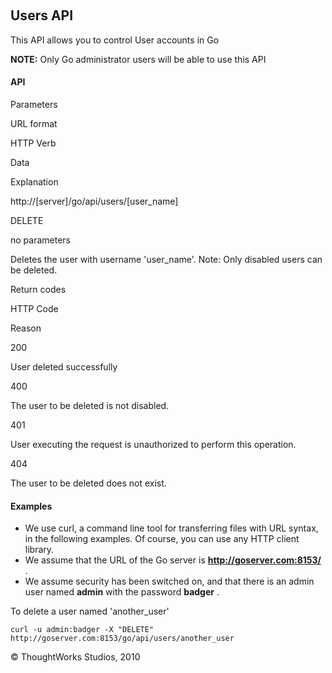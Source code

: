 
 

Users API
---------

This API allows you to control User accounts in Go

**NOTE:** Only Go administrator users will be able to use this API

#### API

Parameters

URL format

HTTP Verb

Data

Explanation

http://[server]/go/api/users/[user\_name]

DELETE

no parameters

Deletes the user with username 'user\_name'. Note: Only disabled users
can be deleted.

Return codes

HTTP Code

Reason

200

User deleted successfully

400

The user to be deleted is not disabled.

401

User executing the request is unauthorized to perform this operation.

404

The user to be deleted does not exist.

#### Examples

-   We use curl, a command line tool for transferring files with URL
    syntax, in the following examples. Of course, you can use any HTTP
    client library.
-   We assume that the URL of the Go server is
    **http://goserver.com:8153/** .
-   We assume security has been switched on, and that there is an admin
    user named **admin** with the password **badger** .

To delete a user named 'another\_user'

``` {.code}
curl -u admin:badger -X "DELETE" http://goserver.com:8153/go/api/users/another_user
```





© ThoughtWorks Studios, 2010

